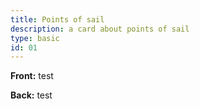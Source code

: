 ```yaml
---
title: Points of sail
description: a card about points of sail
type: basic
id: 01
---
```


**Front:**
test

**Back:**
test